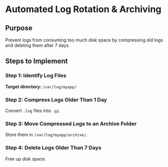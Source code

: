 
# Automated Log Rotation & Archiving 

## Purpose  
Prevent logs from consuming too much disk space by compressing old logs and deleting them after 7 days.

##  Steps to Implement

### Step 1: Identify Log Files  
**Target directory:** `/var/log/myapp/`

### Step 2: Compress Logs Older Than 1 Day  
Convert `.log` files into `.gz`.

### Step 3: Move Compressed Logs to an Archive Folder  
Store them in `/var/log/myapp/archive/`.

### Step 4: Delete Logs Older Than 7 Days  
Free up disk space.
